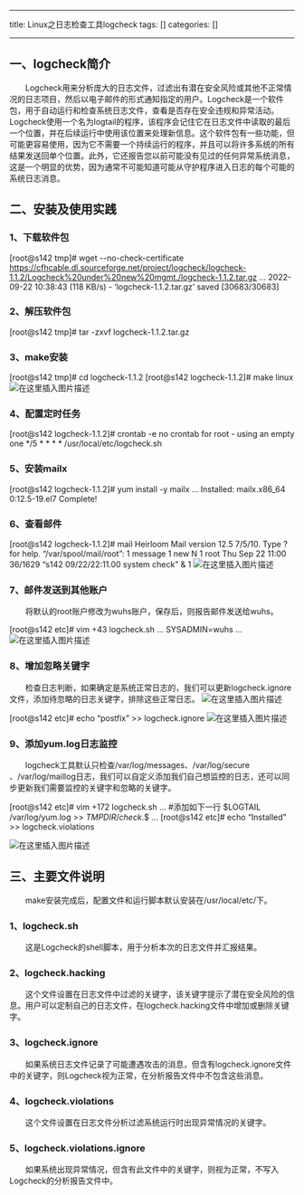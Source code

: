 
--- 
title:  Linux之日志检查工具logcheck 
tags: []
categories: [] 

---
## 一、logcheck简介

  Logcheck用来分析庞大的日志文件，过滤出有潜在安全风险或其他不正常情况的日志项目，然后以电子邮件的形式通知指定的用户。Logcheck是一个软件包，用于自动运行和检查系统日志文件，查看是否存在安全违规和异常活动。Logcheck使用一个名为logtail的程序，该程序会记住它在日志文件中读取的最后一个位置，并在后续运行中使用该位置来处理新信息。这个软件包有一些功能，但可能更容易使用，因为它不需要一个持续运行的程序，并且可以将许多系统的所有结果发送回单个位置。此外，它还报告您以前可能没有见过的任何异常系统消息，这是一个明显的优势，因为通常不可能知道可能从守护程序进入日志的每个可能的系统日志消息。

## 二、安装及使用实践

### 1、下载软件包

>  
 [root@s142 tmp]# wget --no-check-certificate https://cfhcable.dl.sourceforge.net/project/logcheck/logcheck-1.1.2/Logcheck%20under%20new%20mgmt./logcheck-1.1.2.tar.gz … 2022-09-22 10:38:43 (118 KB/s) - ‘logcheck-1.1.2.tar.gz’ saved [30683/30683] 


### 2、解压软件包

>  
 [root@s142 tmp]# tar -zxvf logcheck-1.1.2.tar.gz 


### 3、make安装

>  
 [root@s142 tmp]# cd logcheck-1.1.2 [root@s142 logcheck-1.1.2]# make linux <img src="https://img-blog.csdnimg.cn/0a0d5ba553b0480bb792705adbe3e529.png" alt="在这里插入图片描述"> 


### 4、配置定时任务

>  
 [root@s142 logcheck-1.1.2]# crontab -e no crontab for root - using an empty one  */5 * * * * /usr/local/etc/logcheck.sh 


### 5、安装mailx

>  
 [root@s142 logcheck-1.1.2]# yum install -y mailx … Installed: mailx.x86_64 0:12.5-19.el7  Complete! 


### 6、查看邮件

>  
 [root@s142 logcheck-1.1.2]# mail Heirloom Mail version 12.5 7/5/10. Type ? for help. “/var/spool/mail/root”: 1 message 1 new N 1 root Thu Sep 22 11:00 36/1629 “s142 09/22/22:11.00 system check” &amp; 1 <img src="https://img-blog.csdnimg.cn/764b3efafab34350a244e1c16634e93e.png" alt="在这里插入图片描述"> 


### 7、邮件发送到其他账户

  将默认的root账户修改为wuhs账户，保存后，则报告邮件发送给wuhs。

>  
 [root@s142 etc]# vim +43 logcheck.sh … SYSADMIN=wuhs … <img src="https://img-blog.csdnimg.cn/58b355db24e54709967e878199902ff6.png" alt="在这里插入图片描述"> 


### 8、增加忽略关键字

  检查日志判断，如果确定是系统正常日志的，我们可以更新logcheck.ignore文件，添加待忽略的日志关键字，排除这些正常日志。 <img src="https://img-blog.csdnimg.cn/c91ce36c0bb04e00858579fe7e552f66.png" alt="在这里插入图片描述">

>  
 [root@s142 etc]# echo “postfix” &gt;&gt; logcheck.ignore <img src="https://img-blog.csdnimg.cn/e8c174a10cd7418489933c8a9e8017e3.png" alt="在这里插入图片描述"> 


### 9、添加yum.log日志监控

  logcheck工具默认只检查/var/log/messages、/var/log/secure 、/var/log/maillog日志，我们可以自定义添加我们自己想监控的日志，还可以同步更新我们需要监控的关键字和忽略的关键字。

>  
 [root@s142 etc]# vim +172 logcheck.sh … #添加如下一行 $LOGTAIL /var/log/yum.log &gt;&gt; $TMPDIR/check.$$ … [root@s142 etc]# echo “Installed” &gt;&gt; logcheck.violations 


<img src="https://img-blog.csdnimg.cn/734ea79a2f714a11a0a2454bb8b995c3.png" alt="在这里插入图片描述">

## 三、主要文件说明

  make安装完成后，配置文件和运行脚本默认安装在/usr/local/etc/下。

### 1、logcheck.sh

  这是Logcheck的shell脚本，用于分析本次的日志文件并汇报结果。

### 2、logcheck.hacking

  这个文件设置在日志文件中过滤的关键字，该关键字提示了潜在安全风险的信息。用户可以定制自己的日志文件，在logcheck.hacking文件中增加或删除关键字。

### 3、logcheck.ignore

  如果系统日志文件记录了可能遭遇攻击的消息，但含有logcheck.ignore文件中的关键字，则Logcheck视为正常，在分析报告文件中不包含这些消息。

### 4、logcheck.violations

  这个文件设置在日志文件分析过滤系统运行时出现异常情况的关键字。

### 5、logcheck.violations.ignore

  如果系统出现异常情况，但含有此文件中的关键字，则视为正常，不写入Logcheck的分析报告文件中。
